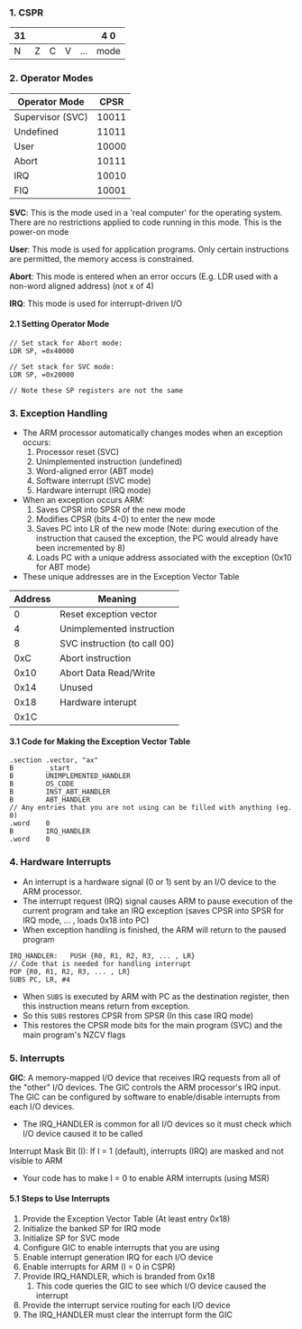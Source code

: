 ### 1. CSPR

| 31  |     |     |     |     | 4        0 |
| --- | --- | --- | --- | --- | ---------- |
| N   | Z   | C   | V   | ... | mode       |
### 2. Operator Modes

| Operator Mode    | CPSR  |
| ---------------- | ----- |
| Supervisor (SVC) | 10011 |
| Undefined        | 11011 |
| User             | 10000 |
| Abort            | 10111 |
| IRQ              | 10010 |
| FIQ              | 10001 |

**SVC**: This is the mode used in a 'real computer' for the operating system. There are no restrictions applied to code running in this mode. This is the power-on mode

**User**: This mode is used for application programs. Only certain instructions are permitted, the memory access is constrained.

**Abort**: This mode is entered when an error occurs (E.g. LDR used with a non-word aligned address) (not x of 4)

**IRQ**: This mode is used for interrupt-driven I/O
#### 2.1 Setting Operator Mode
```arm-asm
// Set stack for Abort mode:
LDR SP, =0x40000

// Set stack for SVC mode:
LDR SP, =0x20000

// Note these SP registers are not the same
```
### 3. Exception Handling
- The ARM processor automatically changes modes when an exception occurs:
	1. Processor reset (SVC)
	2. Unimplemented instruction (undefined)
	3. Word-aligned error (ABT mode)
	4. Software interrupt (SVC mode)
	5. Hardware interrupt (IRQ mode)
- When an exception occurs ARM:
	1. Saves CPSR into SPSR of the new mode
	2. Modifies CPSR (bits 4-0) to enter the new mode
	3. Saves PC into LR of the new mode (Note: during execution of the instruction that caused the exception, the PC would already have been incremented by 8)
	4. Loads PC with a unique address associated with the exception (0x10 for ABT mode)
- These unique addresses are in the Exception Vector Table

| Address | Meaning                      |
| ------- | ---------------------------- |
| 0       | Reset exception vector       |
| 4       | Unimplemented instruction    |
| 8       | SVC instruction (to call 00) |
| 0xC     | Abort instruction            |
| 0x10    | Abort Data Read/Write        |
| 0x14    | Unused                       |
| 0x18    | Hardware interupt            |
| 0x1C    |                              |
#### 3.1 Code for Making the Exception Vector Table
```arm-asm
.section .vector, "ax"
B        _start
B        UNIMPLEMENTED_HANDLER
B        OS_CODE
B        INST_ABT_HANDLER
B        ABT_HANDLER
// Any entries that you are not using can be filled with anything (eg. 0)
.word    0 
B        IRQ_HANDLER
.word    0
```
### 4. Hardware Interrupts
- An interrupt is a hardware signal (0 or 1) sent by an I/O device to the ARM processor.
- The interrupt request (IRQ) signal causes ARM to pause execution of the current program and take an IRQ exception (saves CPSR into SPSR for IRQ mode, ... , loads 0x18 into PC)
- When exception handling is finished, the ARM will return to the paused program
```arm-asm
IRQ_HANDLER:   PUSH {R0, R1, R2, R3, ... , LR}
// Code that is needed for handling interrupt
POP {R0, R1, R2, R3, ... , LR}
SUBS PC, LR, #4
```
- When `SUBS` is executed by ARM with PC as the destination register, then this instruction means return from exception.
- So this `SUBS` restores CPSR from SPSR (In this case IRQ mode)
- This restores the CPSR mode bits for the main program (SVC) and the main program's NZCV flags
### 5. Interrupts
**GIC**: A memory-mapped I/O device that receives IRQ requests from all of the "other" I/O devices. The GIC controls the ARM processor's IRQ input. The GIC can be configured by software to enable/disable interrupts from each I/O devices.
- The IRQ_HANDLER is common for all  I/O devices so it must check which I/O device caused it to be called

Interrupt Mask Bit (I): If I = 1 (default), interrupts (IRQ) are masked and not visible to ARM
- Your code has to make I = 0 to enable ARM interrupts (using MSR)
#### 5.1 Steps to Use Interrupts
1. Provide the Exception Vector Table (At least entry 0x18)
2. Initialize the banked SP for IRQ mode
3. Initialize SP for SVC mode
4. Configure GIC to enable interrupts that you are using
5. Enable interrupt generation IRQ for each I/O device
6. Enable interrupts for ARM (I = 0 in CSPR)
7. Provide IRQ_HANDLER, which is branded from 0x18
	1. This code queries the GIC to see which I/O device caused the interrupt
8. Provide the interrupt service routing for each I/O device
9. The IRQ_HANDLER must clear the interrupt form the GIC